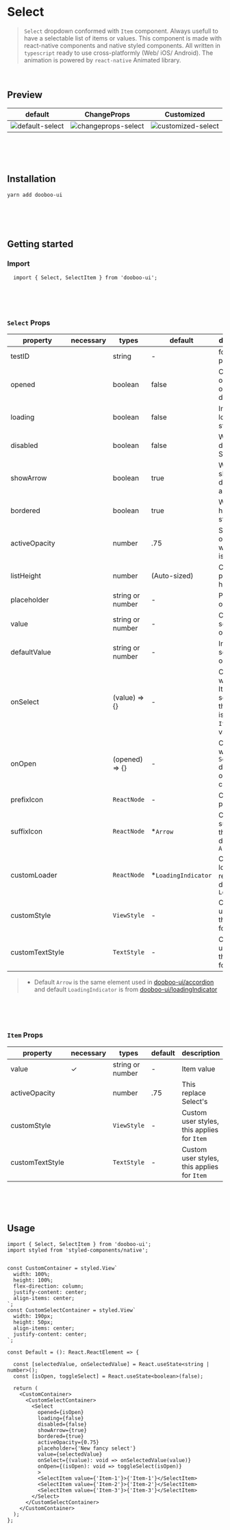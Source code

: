 # Select

> `Select` dropdown conformed with `Item` component. Always usefull to have a selectable list of items or values.
This component is made with react-native components and native styled components. 
All written in `typescript` ready to use cross-platformly (Web/ iOS/ Android).
The animation is powered by `react-native` Animated library.

<br/>

## Preview
| default | ChangeProps | Customized |   
|---------|-------------|------------|
|  ![default-select](https://user-images.githubusercontent.com/50701501/88159035-ba62c180-cc47-11ea-9a3b-dfe545a1c47b.gif) | ![changeprops-select](https://user-images.githubusercontent.com/50701501/88159072-c5b5ed00-cc47-11ea-808e-e548a3effaf3.gif)  | ![customized-select](https://user-images.githubusercontent.com/50701501/88159238-fd249980-cc47-11ea-9f94-b6fe1acb7bae.gif) |   

<br/>
<br/>
<br/>

## Installation

```sh
yarn add dooboo-ui
```

<br/>
<br/>
<br/>

## Getting started

### Import

```tsx
  import { Select, SelectItem } from 'dooboo-ui';
```

<br/>
<br/>
<br/>

### `Select` Props

| property         | necessary | types            | default             | description                                                     |
| -----------------| --------- | ---------------- | ------------------- | --------------------------------------------------------------- |
| testID           |           | string           |  -                  | for testing purposes                                            |
| opened           |           | boolean          |  false              | Controlled open state of dropdown                               |
| loading          |           | boolean          |  false              | Indicate loading state                                          |
| disabled         |           | boolean          |  false              | Whether disabled Select                                         |
| showArrow        |           | boolean          |  true               | Whether to show the drop-down arrow                             |
| bordered         |           | boolean          |  true               | Whether has border style                                        |
| activeOpacity    |           | number           |  .75                | Set the opacity when Item is pressed                            |
| listHeight       |           | number           |  (Auto-sized)       | Config popup height                                             |
| placeholder      |           | string or number |  -                  | Placeholder of select                                           | 
| value            |           | string or number |  -                  | Current selected option                                         |
| defaultValue     |           | string or number |  -                  | Initial selected option                                         |
| onSelect         |           | (value) => {}    |  -                  | Called when a Item is selected, the param is the `Item`'s value |
| onOpen           |           | (opened) => {}   |  -                  | Called when `Select` drop-down open or close                    |
| prefixIcon       |           | `ReactNode`      |  -                  | Custom prefix icon                                              |
| suffixIcon       |           | `ReactNode`      |  *`Arrow`           | Custom suffix icon, this replace default `Arrow`                |
| customLoader     |           | `ReactNode`      |  *`LoadingIndicator`| Custom loader, this replace default `Loader`                    |
| customStyle      |           | `ViewStyle`      |  -                  | Custom user styles, this applies for `Item`                     |
| customTextStyle  |           | `TextStyle`      |  -                  | Custom user styles, this applies for `Item`                     |

> * Default `Arrow` is the same element used in [dooboo-ui/accordion](https://github.com/dooboolab/dooboo-ui/tree/master/main/Accordion) and default `LoadingIndicator` is from [dooboo-ui/loadingIndicator](https://github.com/dooboolab/dooboo-ui/tree/master/main/LoadingIndicator)

<br/>
<br/>
<br/>

### `Item` Props

| property         | necessary | types                      | default              | description 
| -----------------| --------- | -------------------------- | -------------------- | ------------------------------------------- |
| value            | ✓         | string or number           | -                    | Item value                                  |
| activeOpacity    |           | number                     | .75                    | This replace Select's                       |
| customStyle      |           | `ViewStyle`                | -                   | Custom user styles, this applies for `Item` |
| customTextStyle  |           | `TextStyle`                | -                   | Custom user styles, this applies for `Item` |

<br/>
<br/>
<br/>

## Usage

```tsx
import { Select, SelectItem } from 'dooboo-ui';
import styled from 'styled-components/native';


const CustomContainer = styled.View` 
  width: 100%;
  height: 100%;
  flex-direction: column;
  justify-content: center;
  align-items: center;
`;
const CustomSelectContainer = styled.View`
  width: 190px;
  height: 50px;
  align-items: center;
  justify-content: center;
`;

const Default = (): React.ReactElement => {
  
  const [selectedValue, onSelectedValue] = React.useState<string | number>();
  const [isOpen, toggleSelect] = React.useState<boolean>(false);

  return (
    <CustomContainer>
      <CustomSelectContainer>
        <Select
          opened={isOpen}
          loading={false}
          disabled={false}
          showArrow={true}
          bordered={true}
          activeOpacity={0.75}
          placeholder={'New fancy select'}
          value={selectedValue}
          onSelect={(value): void => onSelectedValue(value)}
          onOpen={(isOpen): void => toggleSelect(isOpen)}
          >
          <SelectItem value={'Item-1'}>{'Item-1'}</SelectItem>
          <SelectItem value={'Item-2'}>{'Item-2'}</SelectItem>
          <SelectItem value={'Item-3'}>{'Item-3'}</SelectItem>
        </Select>
      </CustomSelectContainer>
    </CustomContainer>
  );
};
```
